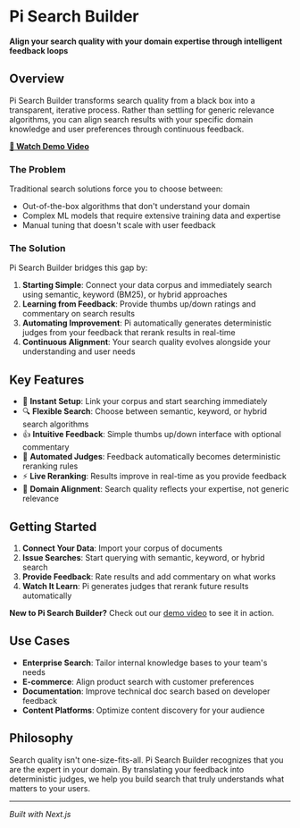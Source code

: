 # Pi Search Builder

**Align your search quality with your domain expertise through intelligent feedback loops**

## Overview

Pi Search Builder transforms search quality from a black box into a transparent, iterative process. Rather than settling for generic relevance algorithms, you can align search results with your specific domain knowledge and user preferences through continuous feedback.

**[🎥 Watch Demo Video](https://youtu.be/zGpgjPb7Ntk)**

### The Problem

Traditional search solutions force you to choose between:
- Out-of-the-box algorithms that don't understand your domain
- Complex ML models that require extensive training data and expertise
- Manual tuning that doesn't scale with user feedback

### The Solution

Pi Search Builder bridges this gap by:
1. **Starting Simple**: Connect your data corpus and immediately search using semantic, keyword (BM25), or hybrid approaches
2. **Learning from Feedback**: Provide thumbs up/down ratings and commentary on search results
3. **Automating Improvement**: Pi automatically generates deterministic judges from your feedback that rerank results in real-time
4. **Continuous Alignment**: Your search quality evolves alongside your understanding and user needs

## Key Features

- 🚀 **Instant Setup**: Link your corpus and start searching immediately
- 🔍 **Flexible Search**: Choose between semantic, keyword, or hybrid search algorithms
- 👍 **Intuitive Feedback**: Simple thumbs up/down interface with optional commentary
- 🤖 **Automated Judges**: Feedback automatically becomes deterministic reranking rules
- ⚡ **Live Reranking**: Results improve in real-time as you provide feedback
- 🎯 **Domain Alignment**: Search quality reflects your expertise, not generic relevance

## Getting Started

1. **Connect Your Data**: Import your corpus of documents
2. **Issue Searches**: Start querying with semantic, keyword, or hybrid search
3. **Provide Feedback**: Rate results and add commentary on what works
4. **Watch It Learn**: Pi generates judges that rerank future results automatically

**New to Pi Search Builder?** Check out our [demo video](https://youtu.be/zGpgjPb7Ntk) to see it in action.

## Use Cases

- **Enterprise Search**: Tailor internal knowledge bases to your team's needs
- **E-commerce**: Align product search with customer preferences
- **Documentation**: Improve technical doc search based on developer feedback
- **Content Platforms**: Optimize content discovery for your audience

## Philosophy

Search quality isn't one-size-fits-all. Pi Search Builder recognizes that you are the expert in your domain. By translating your feedback into deterministic judges, we help you build search that truly understands what matters to your users.

---

*Built with Next.js*